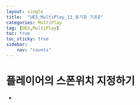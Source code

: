 ```yaml
---
layout: single
title:  "UE5_MultiPlay_13_동기화 기초8"
categories: MultiPlay
tag: [UE5,MultiPlay]
toc: true
toc_sticky: true
sidebar:
    nav: "counts"
---
```


# 플레이어의 스폰위치 지정하기 

* 